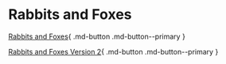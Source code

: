 # Rabbits and Foxes

[Rabbits and Foxes](./rabbit-and-foxes.html){ .md-button .md-button--primary }

[Rabbits and Foxes Version 2](./rabbit-and-foxes-v2.html){ .md-button .md-button--primary }